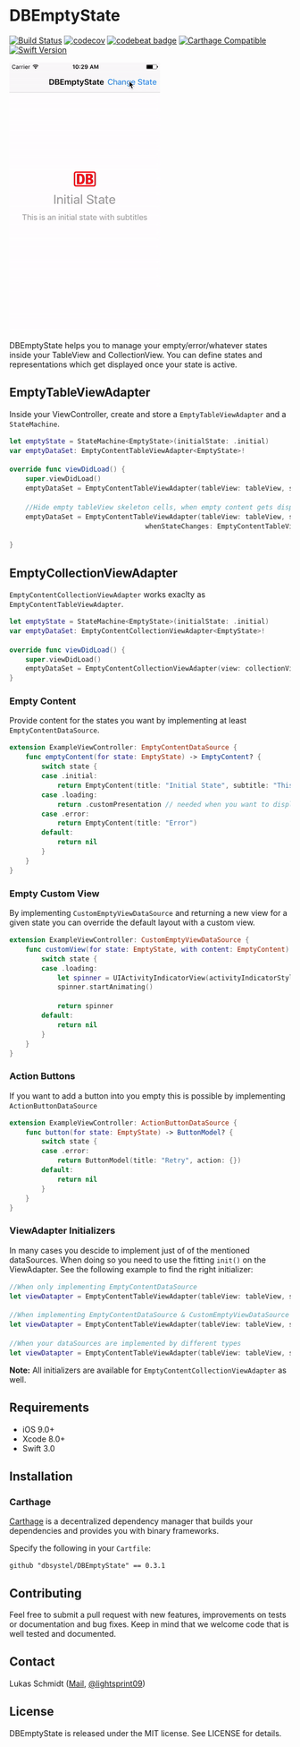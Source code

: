 # DBEmptyState
[![Build Status](https://travis-ci.org/dbsystel/DBEmptyState.svg?branch=master)](https://travis-ci.org/dbsystel/DBEmptyState)
[![codecov](https://codecov.io/gh/dbsystel/DBEmptyState/branch/master/graph/badge.svg)](https://codecov.io/gh/dbsystel/DBEmptyState)
[![codebeat badge](https://codebeat.co/badges/a5cfc440-bc5f-4d25-be24-230f09496d38)](https://codebeat.co/projects/github-com-dbsystel-dbemptystate-master)
[![Carthage Compatible](https://img.shields.io/badge/Carthage-compatible-4BC51D.svg?style=flat)](https://github.com/Carthage/Carthage)
[![Swift Version](https://img.shields.io/badge/Swift-3.0--3.1-F16D39.svg?style=flat)](https://developer.apple.com/swift)


![Demo Example Gif](example.gif) 

DBEmptyState helps you to manage your empty/error/whatever states inside your TableView and CollectionView. 
You can define states and representations which get displayed once your state is active.

## EmptyTableViewAdapter

Inside your ViewController, create and store a `EmptyTableViewAdapter` and a `StateMachine`.

```swift
let emptyState = StateMachine<EmptyState>(initialState: .initial)
var emptyDataSet: EmptyContentTableViewAdapter<EmptyState>!

override func viewDidLoad() {
    super.viewDidLoad()
    emptyDataSet = EmptyContentTableViewAdapter(tableView: tableView, stateManaging: emptyState, dataSource: self)
    
    //Hide empty tableView skeleton cells, when empty content gets displayed
    emptyDataSet = EmptyContentTableViewAdapter(tableView: tableView, stateManaging: emptyState, dataSource: self,
                                  whenStateChanges: EmptyContentTableViewAdapter.hideSkeletonCellsWhenEmptyStateIsVisable)
    
}
```

## EmptyCollectionViewAdapter

`EmptyContentCollectionViewAdapter` works exaclty as `EmptyContentTableViewAdapter`.

```swift
let emptyState = StateMachine<EmptyState>(initialState: .initial)
var emptyDataSet: EmptyContentCollectionViewAdapter<EmptyState>!

override func viewDidLoad() {
    super.viewDidLoad()
    emptyDataSet = EmptyContentCollectionViewAdapter(view: collectionView, stateManaging: emptyState, dataSource: self)
}
```

### Empty Content
Provide content for the states you want by implementing at least `EmptyContentDataSource`.
```swift
extension ExampleViewController: EmptyContentDataSource {
    func emptyContent(for state: EmptyState) -> EmptyContent? {
        switch state {
        case .initial:
            return EmptyContent(title: "Initial State", subtitle: "This is an initial state with subtitles", image: UIImage(named: "image.png"))
        case .loading:
            return .customPresentation // needed when you want to display only a custom view
        case .error:
            return EmptyContent(title: "Error")
        default:
            return nil
        }
    } 
}
```

### Empty Custom View

By implementing `CustomEmptyViewDataSource` and returning a new view for a given state you can override the default layout with a custom view.

```swift
extension ExampleViewController: CustomEmptyViewDataSource {
    func customView(for state: EmptyState, with content: EmptyContent) -> UIView? {
        switch state {
        case .loading:
            let spinner = UIActivityIndicatorView(activityIndicatorStyle: .gray)
            spinner.startAnimating()
            
            return spinner
        default:
            return nil
        }
    }
}
```

### Action Buttons
If you want to add a button into you empty this is possible by implementing `ActionButtonDataSource`

```swift
extension ExampleViewController: ActionButtonDataSource {
    func button(for state: EmptyState) -> ButtonModel? {
        switch state {
        case .error:
            return ButtonModel(title: "Retry", action: {})
        default:
            return nil
        }
    }
}
```

### ViewAdapter Initializers
In many cases you descide to implement just of of the mentioned dataSources. When doing so you need to use the fitting `init()` on the ViewAdapter. See the following example to find the right initializer:

```swift
//When only implementing EmptyContentDataSource
let viewDatapter = EmptyContentTableViewAdapter(tableView: tableView, stateManaging: emptyState, emptyContentDataSource: self)

//When implementing EmptyContentDataSource & CustomEmptyViewDataSource
let viewDatapter = EmptyContentTableViewAdapter(tableView: tableView, stateManaging: emptyState, emptyContentCustomViewDataSource: self)

//When your dataSources are implemented by different types
let viewDatapter = EmptyContentTableViewAdapter(tableView: tableView, stateManaging: emptyState, emptyContentDataSource: self, customViewDataSource: firstOtherType, buttonDataSource: secondOtherType)
```
**Note:** All initializers are available for `EmptyContentCollectionViewAdapter` as well.

## Requirements

- iOS 9.0+
- Xcode 8.0+
- Swift 3.0

## Installation

### Carthage

[Carthage](https://github.com/Carthage/Carthage) is a decentralized dependency manager that builds your dependencies and provides you with binary frameworks.

Specify the following in your `Cartfile`:

```ogdl
github "dbsystel/DBEmptyState" == 0.3.1
```
## Contributing
Feel free to submit a pull request with new features, improvements on tests or documentation and bug fixes. Keep in mind that we welcome code that is well tested and documented.

## Contact
Lukas Schmidt ([Mail](mailto:lukas.la.schmidt@deutschebahn.com), [@lightsprint09](https://twitter.com/lightsprint09))

## License
DBEmptyState is released under the MIT license. See LICENSE for details.
